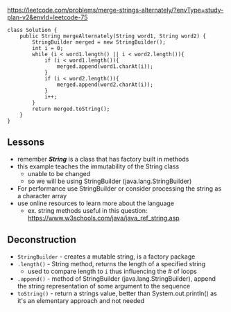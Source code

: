 https://leetcode.com/problems/merge-strings-alternately/?envType=study-plan-v2&envId=leetcode-75

```
class Solution {
    public String mergeAlternately(String word1, String word2) {
        StringBuilder merged = new StringBuilder();
        int i = 0;
        while (i < word1.length() || i < word2.length()){
            if (i < word1.length()){
                merged.append(word1.charAt(i));
            }
            if (i < word2.length()){
                merged.append(word2.charAt(i));
            }
            i++;
        }
        return merged.toString();
    }
}
```

## Lessons

- remember **_String_** is a class that has factory built in methods
- this example teaches the immutability of the String class
    - unable to be changed
    - so we will be using StringBuilder (java.lang.StringBuilder)
- For performance use StringBuilder or consider processing the string as a character array
- use online resources to learn more about the language
    - ex. string methods useful in this question: https://www.w3schools.com/java/java_ref_string.asp

## Deconstruction

- `StringBuilder` - creates a mutable string, is a factory package
- `.length()` - String method, returns the length of a specified string
    - used to compare length to `i` thus influencing the # of loops
- `.append()` - method of StringBuilder (java.lang.StringBuilder), append the string representation of some argument to the sequence
- `toString()` - return a strings value, better than System.out.println() as it's an elementary approach and not needed
